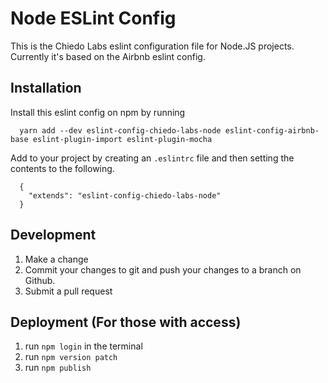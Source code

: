 # Node ESLint Config

This is the Chiedo Labs eslint configuration file for Node.JS projects. Currently it's based on the Airbnb eslint config.

## Installation

Install this eslint config on npm by running

	  yarn add --dev eslint-config-chiedo-labs-node eslint-config-airbnb-base eslint-plugin-import eslint-plugin-mocha

Add to your project by creating an <code>.eslintrc</code> file and then setting the contents to the following.

	  {
	    "extends": "eslint-config-chiedo-labs-node"
	  }

## Development

1. Make a change
2. Commit your changes to git and push your changes to a branch on Github.
3. Submit a pull request


## Deployment (For those with access)

1. run <code>npm login</code> in the terminal
2. run <code>npm version patch</code>
3. run <code>npm publish</code>
